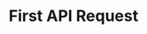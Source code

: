 ---
title: "First API Request"
description: First API Request.
weight: 3
draft: false
showDate: false
---